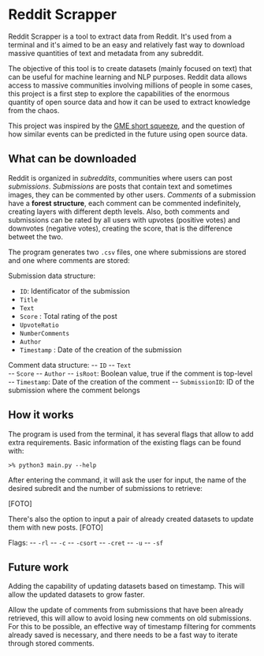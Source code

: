 
# Reddit Scrapper

Reddit Scrapper is a tool to extract data from Reddit. It's used from a terminal and it's aimed to be an easy and relatively fast way to download massive quantities of text and metadata from any subreddit.

The objective of this tool is to create datasets (mainly focused on text) that can be useful for machine learning and NLP purposes. 
Reddit data allows access to massive communities involving millions of people in some cases, this project is a first step to explore the capabilities of the enormous quantity of open source data and how it can be used to extract knowledge from the chaos.

This project was inspired by the [GME short squeeze](https://en.wikipedia.org/wiki/GameStop_short_squeeze), and the question of how similar events can be predicted in the future using open source data.

## What can be downloaded
Reddit is organized in _subreddits_,  communities where users can post _submissions_. _Submissions_ are posts that contain text and sometimes images, they can be commented by other users.
_Comments_ of a submission have a **forest structure**, each comment can be commented indefinitely, creating layers with different depth levels.
Also, both comments and submissions can be rated by all users with upvotes (positive votes) and downvotes (negative votes), creating the score, that is the difference betweet the two. 
 
The program generates two `.csv` files, one where submissions are stored and one where comments are stored:

Submission data structure:

- `ID`: Identificator of the submission 
- `Title` 
- `Text`
- `Score` : Total rating of the post
- `UpvoteRatio`
- `NumberComments`
- `Author` 
- `Timestamp` : Date of the creation of the submission

Comment data structure:
	-- `ID`
	-- `Text`	
	-- `Score`
	-- `Author`
	-- `isRoot`: Boolean value, true if the comment is top-level
	-- `Timestamp`: Date of the creation of the comment
	-- `SubmissionID`: ID of the submission where the comment belongs

## How it works
The program is used from the terminal, it has several flags that allow to add extra requirements. Basic information of the existing flags can be found with:
```
>% python3 main.py --help
```
After entering the command, it will ask the user for input, the name of the desired subredit and the number of submissions to retrieve:

[FOTO]

There's also the option to input a pair of already created datasets to update them with new posts.
[FOTO]

Flags:
	-- `-rl`
	-- `-c`
	-- `-csort`
	-- `-cret`
	-- `-u`
	-- `-sf`
## Future work
Adding the capability of updating datasets based on timestamp. This will allow the updated datasets to grow faster.

Allow the update of comments from submissions that have been already retrieved, this will allow to avoid losing new comments on old submissions. For this to be possible, an effective way of timestamp filtering for comments already saved is necessary, and there needs to be a fast way to iterate through stored comments.
